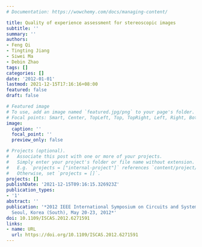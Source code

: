```yaml
---
# Documentation: https://wowchemy.com/docs/managing-content/

title: Quality of experience assessment for stereoscopic images
subtitle: ''
summary: ''
authors:
- Feng Qi
- Tingting Jiang
- Siwei Ma
- Debin Zhao
tags: []
categories: []
date: '2012-01-01'
lastmod: 2021-12-15T17:16:16+08:00
featured: false
draft: false

# Featured image
# To use, add an image named `featured.jpg/png` to your page's folder.
# Focal points: Smart, Center, TopLeft, Top, TopRight, Left, Right, BottomLeft, Bottom, BottomRight.
image:
  caption: ''
  focal_point: ''
  preview_only: false

# Projects (optional).
#   Associate this post with one or more of your projects.
#   Simply enter your project's folder or file name without extension.
#   E.g. `projects = ["internal-project"]` references `content/project/deep-learning/index.md`.
#   Otherwise, set `projects = []`.
projects: []
publishDate: '2021-12-15T09:16:15.326923Z'
publication_types:
- '1'
abstract: ''
publication: '*2012 IEEE International Symposium on Circuits and Systems, ISCAS 2012,
  Seoul, Korea (South), May 20-23, 2012*'
doi: 10.1109/ISCAS.2012.6271591
links:
- name: URL
  url: https://doi.org/10.1109/ISCAS.2012.6271591
---
```

